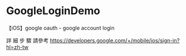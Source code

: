 GoogleLoginDemo
===============

【iOS】google oauth - google account login

詳 細 步 驟 請參考 https://developers.google.com/+/mobile/ios/sign-in?hl=zh-tw
